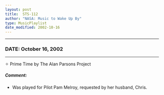 ```yaml
---
layout: post
title:  STS-112
author: "NASA: Music to Wake Up By"
type: MusicPlaylist
date_modified: 2002-10-16
---
```


----
### DATE: October 16, 2002
----
✧ Prime Time by The Alan Parsons Project

##### Comment:
* Was played for Pilot Pam Melroy, requested by her husband, Chris.
